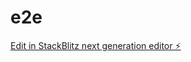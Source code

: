 # e2e

[Edit in StackBlitz next generation editor ⚡️](https://stackblitz.com/~/github.com/sanketkhote999/e2e)